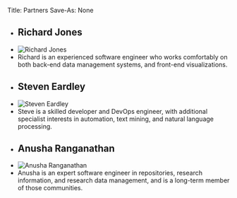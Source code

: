 Title: Partners
Save-As: None

  - ## Richard Jones
  - ![Richard Jones]({static}/images/RJ.svg)
  - Richard is an experienced software engineer who works comfortably on both back-end data management systems, and front-end visualizations.
  
<!-- -->

  - ## Steven Eardley
  - ![Steven Eardley]({static}/images/SE.svg)
  - Steve is a skilled developer and DevOps engineer, with additional specialist interests in automation, text mining, and natural language processing.

<!-- -->

  - ## Anusha Ranganathan
  - ![Anusha Ranganathan]({static}/images/AR.svg)
  - Anusha is an expert software engineer in repositories, research information, and research data management, and is a long-term member of those communities.
